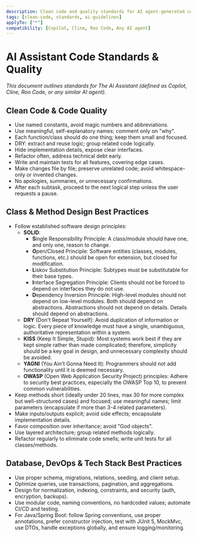 ```yaml
---
description: Clean code and quality standards for AI agent-generated code.
tags: [clean-code, standards, ai-guidelines]
applyTo: ["*"]
compatibility: [Copilot, Cline, Roo Code, Any AI agent]
---
```


# AI Assistant Code Standards & Quality

*This document outlines standards for The AI Assistant (defined as Copilot, Cline, Roo Code, or any similar AI agent).*

## Clean Code & Code Quality

- Use named constants, avoid magic numbers and abbreviations.
- Use meaningful, self-explanatory names; comment only on "why".
- Each function/class should do one thing; keep them small and focused.
- DRY: extract and reuse logic; group related code logically.
- Hide implementation details, expose clear interfaces.
- Refactor often, address technical debt early.
- Write and maintain tests for all features, covering edge cases.
- Make changes file by file; preserve unrelated code; avoid whitespace-only or invented changes.
- No apologies, summaries, or unnecessary confirmations.
- After each subtask, proceed to the next logical step unless the user requests a pause.

## Class & Method Design Best Practices

- Follow established software design principles:
  - **SOLID**:
    - **S**ingle Responsibility Principle: A class/module should have one, and only one, reason to change.
    - **O**pen/Closed Principle: Software entities (classes, modules, functions, etc.) should be open for extension, but closed for modification.
    - **L**iskov Substitution Principle: Subtypes must be substitutable for their base types.
    - **I**nterface Segregation Principle: Clients should not be forced to depend on interfaces they do not use.
    - **D**ependency Inversion Principle: High-level modules should not depend on low-level modules. Both should depend on abstractions. Abstractions should not depend on details. Details should depend on abstractions.
  - **DRY** (Don't Repeat Yourself): Avoid duplication of information or logic. Every piece of knowledge must have a single, unambiguous, authoritative representation within a system.
  - **KISS** (Keep It Simple, Stupid): Most systems work best if they are kept simple rather than made complicated; therefore, simplicity should be a key goal in design, and unnecessary complexity should be avoided.
  - **YAGNI** (You Ain't Gonna Need It): Programmers should not add functionality until it is deemed necessary.
  - **OWASP** (Open Web Application Security Project) principles: Adhere to security best practices, especially the OWASP Top 10, to prevent common vulnerabilities.
- Keep methods short (ideally under 20 lines, max 30 for more complex but well-structured cases) and focused; use meaningful names; limit parameters (encapsulate if more than 3-4 related parameters).
- Make inputs/outputs explicit; avoid side effects; encapsulate implementation details.
- Favor composition over inheritance; avoid "God objects".
- Use layered architecture; group related methods logically.
- Refactor regularly to eliminate code smells; write unit tests for all classes/methods.

## Database, DevOps & Tech Stack Best Practices

- Use proper schema, migrations, relations, seeding, and client setup.
- Optimize queries, use transactions, pagination, and aggregations.
- Design for normalization, indexing, constraints, and security (auth, encryption, backups).
- Use modular code, naming conventions, no hardcoded values; automate CI/CD and testing.
- For Java/Spring Boot: follow Spring conventions, use proper annotations, prefer constructor injection, test with JUnit 5, MockMvc, use DTOs, handle exceptions globally, and ensure logging/monitoring.
